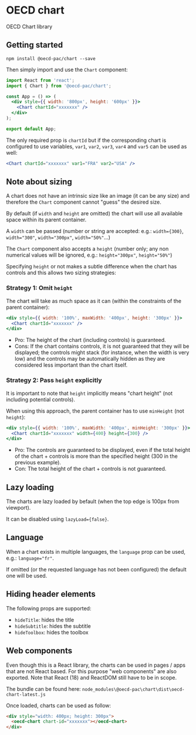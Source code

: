 # OECD chart

OECD Chart library

## Getting started

```shell
npm install @oecd-pac/chart --save
```

Then simply import and use the `Chart` component:

```jsx
import React from 'react';
import { Chart } from '@oecd-pac/chart';

const App = () => (
  <div style={{ width: '800px', height: '600px' }}>
    <Chart chartId="xxxxxxx" />
  </div>
);

export default App;
```

The only required prop is `chartId` but if the corresponding chart is configured to use variables, `var1`, `var2`, `var3`, `var4` and `var5` can be used as well:

```jsx
<Chart chartId="xxxxxxx" var1="FRA" var2="USA" />
```

## Note about sizing

A chart does not have an intrinsic size like an image (it can be any size) and therefore the `Chart` component cannot "guess" the desired size.

By default (if `width` and `height` are omitted) the chart will use all available space within its parent container.

A `width` can be passed (number or string are accepted: e.g.: `width={300}`, `width="300"`, `width="300px"`, `width="50%"`...)

The `Chart` component also accepts a `height` (number only; any non numerical values will be ignored, e.g.: `height="300px"`, `height="50%"`)

Specifying `height` or not makes a subtle difference when the chart has controls and this allows two sizing strategies:

### Strategy 1: Omit `height`

The chart will take as much space as it can (within the constraints of the parent container):

```jsx
<div style={{ width: '100%', maxWidth: '400px', height: '300px' }}>
  <Chart chartId="xxxxxxx" />
</div>
```

- Pro: The height of the chart (including controls) is guaranteed.
- Cons: If the chart contains controls, it is not guaranteed that they will be displayed; the controls might stack (for instance, when the width is very low) and the controls may be automatically hidden as they are considered less important than the chart itself.

### Strategy 2: Pass `height` explicitly

It is important to note that `height` implicitly means "chart height" (not including potential controls).

When using this approach, the parent container has to use `minHeight` (not `height`):

```jsx
<div style={{ width: '100%', maxWidth: '400px', minHeight: '300px' }}>
  <Chart chartId="xxxxxxx" width={400} height={300} />
</div>
```

- Pro: The controls are guaranteed to be displayed, even if the total height of the chart + controls is more than the specified height (300 in the previous example).
- Con: The total height of the chart + controls is not guaranteed.

## Lazy loading

The charts are lazy loaded by befault (when the top
edge is 100px from viewport).

It can be disabled using `lazyLoad={false}`.

## Language

When a chart exists in multiple languages, the `language` prop can be used,
e.g.: `language="fr"`.

If omitted (or the requested language has not been configured) the default one will be used.

## Hiding header elements

The following props are supported:

- `hideTitle`: hides the title
- `hideSubtitle`: hides the subtitle
- `hideToolbox`: hides the toolbox

## Web components

Even though this is a React library, the charts can be used in pages / apps that are not React based. For this purpose "web components" are also exported. Note that React (18) and ReactDOM still have to be in scope.

The bundle can be found here: `node_modules\@oecd-pac\chart\dist\oecd-chart-latest.js`

Once loaded, charts can be used as follow:

```html
<div style="width: 400px; height: 300px">
  <oecd-chart chart-id="xxxxxxx"></oecd-chart>
</div>
```
